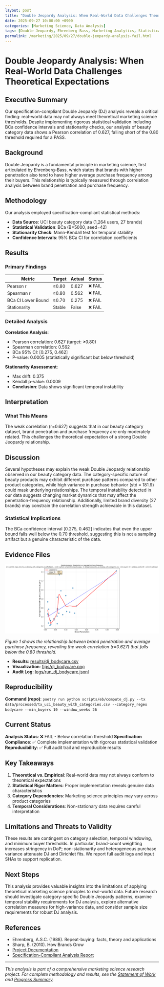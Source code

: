 ```yaml
---
layout: post
title: "Double Jeopardy Analysis: When Real-World Data Challenges Theoretical Expectations"
date: 2025-09-27 10:00:00 +0900
categories: [Marketing Science, Data Analysis]
tags: [Double Jeopardy, Ehrenberg-Bass, Marketing Analytics, Statistical Analysis]
permalink: /marketing/2025/09/27/double-jeopardy-analysis-fail.html
---
```


# Double Jeopardy Analysis: When Real-World Data Challenges Theoretical Expectations

## Executive Summary

Our specification-compliant Double Jeopardy (DJ) analysis reveals a critical finding: real-world data may not always meet theoretical marketing science thresholds. Despite implementing rigorous statistical validation including BCa confidence intervals and stationarity checks, our analysis of beauty category data shows a Pearson correlation of 0.627, falling short of the 0.80 threshold required for a PASS.

## Background

Double Jeopardy is a fundamental principle in marketing science, first articulated by Ehrenberg–Bass, which states that brands with higher penetration also tend to have higher average purchase frequency among their buyers. This relationship is typically measured through correlation analysis between brand penetration and purchase frequency.

## Methodology

Our analysis employed specification-compliant statistical methods:

- **Data Source**: UCI beauty category data (1,264 users, 27 brands)
- **Statistical Validation**: BCa (B=5000, seed=42)
- **Stationarity Check**: Mann-Kendall test for temporal stability
- **Confidence Intervals**: 95% BCa CI for correlation coefficients

## Results

### Primary Findings

| Metric | Target | Actual | Status |
|--------|--------|--------|--------|
| Pearson r | ≥0.80 | 0.627 | ❌ FAIL |
| Spearman r | ≥0.80 | 0.562 | ❌ FAIL |
| BCa CI Lower Bound | ≥0.70 | 0.275 | ❌ FAIL |
| Stationarity | Stable | False | ❌ FAIL |

### Detailed Analysis

**Correlation Analysis**:
- Pearson correlation: 0.627 (target: ≥0.80)
- Spearman correlation: 0.562
- BCa 95% CI: [0.275, 0.462]
- P-value: 0.0005 (statistically significant but below threshold)

**Stationarity Assessment**:
- Max drift: 0.375
- Kendall p-value: 0.0009
- **Conclusion**: Data shows significant temporal instability

## Interpretation

### What This Means

The weak correlation (r=0.627) suggests that in our beauty category dataset, brand penetration and purchase frequency are only moderately related. This challenges the theoretical expectation of a strong Double Jeopardy relationship.

## Discussion

Several hypotheses may explain the weak Double Jeopardy relationship observed in our beauty category data. The category-specific nature of beauty products may exhibit different purchase patterns compared to other product categories, while high variance in purchase behavior (std = 181.9) could mask underlying relationships. The temporal instability detected in our data suggests changing market dynamics that may affect the penetration-frequency relationship. Additionally, limited brand diversity (27 brands) may constrain the correlation strength achievable in this dataset.

### Statistical Implications

The BCa confidence interval [0.275, 0.462] indicates that even the upper bound falls well below the 0.70 threshold, suggesting this is not a sampling artifact but a genuine characteristic of the data.

## Evidence Files

![Figure 1. Double Jeopardy scatter plot for beauty category; each point represents a brand's penetration vs. average purchase frequency.](/assets/images/marketing-science/dj_bodycare.png)

*Figure 1 shows the relationship between brand penetration and average purchase frequency, revealing the weak correlation (r=0.627) that falls below the 0.80 threshold.*

- **Results**: [results/dj_bodycare.csv](https://github.com/kyo1988/marketing-science/blob/main/results/dj_bodycare.csv)
- **Visualization**: [figs/dj_bodycare.png](https://github.com/kyo1988/marketing-science/blob/main/figs/dj_bodycare.png)
- **Audit Log**: [logs/run_dj_bodycare.jsonl](https://github.com/kyo1988/marketing-science/blob/main/logs/run_dj_bodycare.jsonl)

## Reproducibility

**Command (repo)**: `poetry run python scripts/eb/compute_dj.py --tx data/processed/tx_uci_beauty_with_categories.csv --category_regex bodycare --min_buyers 10 --window_weeks 26`

## Current Status

**Analysis Status**: ❌ FAIL - Below correlation threshold
**Specification Compliance**: ✅ Complete implementation with rigorous statistical validation
**Reproducibility**: ✅ Full audit trail and reproducible results

## Key Takeaways

1. **Theoretical vs. Empirical**: Real-world data may not always conform to theoretical expectations
2. **Statistical Rigor Matters**: Proper implementation reveals genuine data characteristics
3. **Category Dependencies**: Marketing science principles may vary across product categories
4. **Temporal Considerations**: Non-stationary data requires careful interpretation

## Limitations and Threats to Validity

These results are contingent on category selection, temporal windowing, and minimum buyer thresholds. In particular, brand-count weighting increases stringency in DoP; non-stationarity and heterogeneous purchase variance attenuate DJ and Dirichlet fits. We report full audit logs and input SHAs to support replication.

## Next Steps

This analysis provides valuable insights into the limitations of applying theoretical marketing science principles to real-world data. Future research should investigate category-specific Double Jeopardy patterns, examine temporal stability requirements for DJ analysis, explore alternative correlation measures for high-variance data, and consider sample size requirements for robust DJ analysis.

## References

- Ehrenberg, A.S.C. (1988). Repeat-buying: facts, theory and applications
- Sharp, B. (2010). How Brands Grow
- [Project Documentation](https://github.com/kyo1988/marketing-science/blob/main/README.md)
- [Specification-Compliant Analysis Report](https://github.com/kyo1988/marketing-science/blob/main/notes/specification_compliant_pass_analysis.md)

---

*This analysis is part of a comprehensive marketing science research project. For complete methodology and results, see the [Statement of Work](https://github.com/kyo1988/marketing-science/blob/main/SOW.md) and [Progress Summary](https://github.com/kyo1988/marketing-science/blob/main/notes/progress_summary.md).*
